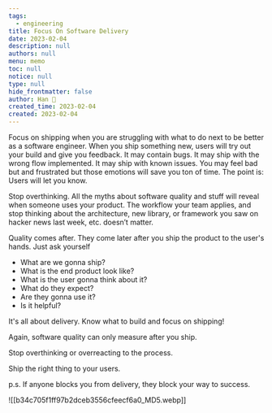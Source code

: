 ```yaml
---
tags: 
  - engineering
title: Focus On Software Delivery
date: 2023-02-04
description: null
authors: null
menu: memo
toc: null
notice: null
type: null
hide_frontmatter: false
author: Han 🐸
created_time: 2023-02-04
created: 2023-02-04
---
```


Focus on shipping when you are struggling with what to do next to be better as a software engineer. When you ship something new, users will try out your build and give you feedback. It may contain bugs. It may ship with the wrong flow implemented. It may ship with known issues. You may feel bad but and frustrated but those emotions will save you ton of time. The point is: Users will let you know. 

Stop overthinking. All the myths about software quality and stuff will reveal when someone uses your product. The workflow your team applies, and stop thinking about the architecture, new library, or framework you saw on hacker news last week, etc. doesn’t matter.

Quality comes after. They come later after you ship the product to the user's hands. Just ask yourself

* What are we gonna ship?
* What is the end product look like?
* What is the user gonna think about it?
* What do they expect?
* Are they gonna use it?
* Is it helpful?

It's all about delivery. Know what to build and focus on shipping!

Again, software quality can only measure after you ship. 

Stop overthinking or overreacting to the process.

Ship the right thing to your users.

p.s. If anyone blocks you from delivery, they block your way to success.


![[b34c705f1ff97b2dceb3556cfeecf6a0_MD5.webp]]
